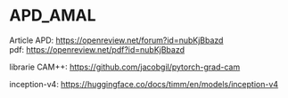 # APD_AMAL
Article APD: https://openreview.net/forum?id=nubKjBbazd  
pdf: https://openreview.net/pdf?id=nubKjBbazd

librarie CAM++: https://github.com/jacobgil/pytorch-grad-cam

inception-v4: https://huggingface.co/docs/timm/en/models/inception-v4
